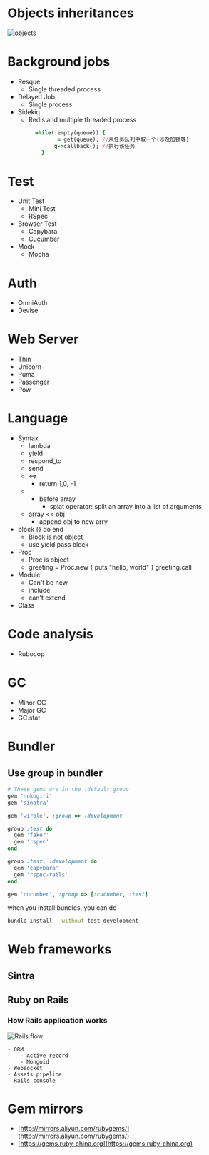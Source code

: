 # Objects inheritances

![objects](/Knowledge.mindnode/resources/0F278DB4-4103-44BA-BCBF-EB702C63D097.png)

# Background jobs
- Resque
	- Single threaded process
- Delayed Job
	- Single process
- Sidekiq
	- Redis and multiple threaded process
      ```ruby
        while(!empty(queue)) {
		       = get(queue); //从任务队列中取一个(涉及加锁等)
		      q->callback(); //执行该任务
          }
      ```

# Test
- Unit Test
	- Mini Test
	- RSpec
- Browser Test
	- Capybara
	- Cucumber
- Mock
	- Mocha

# Auth
- OmniAuth
- Devise

# Web Server
- Thin
- Unicorn
- Puma
- Passenger
- Pow

# Language
- Syntax
	- lambda
	- yield
	- respond_to
	- send
	- <=>
		- return 1,0, -1
	- * before array
		- splat operator: split an array into a list of arguments
	- array << obj
		- append obj to new arry
- block {} do end
	- Block is not object
	- use yield pass block
- Proc
	- Proc is object
	- greeting = Proc.new { puts "hello, world" }  greeting.call
- Module
	- Can't be new
	- include
	- can't extend
- Class

# Code analysis
- Rubocop

# GC
- Minor GC
- Major GC
- GC.stat

# Bundler

## Use group in bundler

```ruby
# These gems are in the :default group
gem 'nokogiri'
gem 'sinatra'

gem 'wirble', :group => :development

group :test do
  gem 'faker'
  gem 'rspec'
end

group :test, :development do
  gem 'capybara'
  gem 'rspec-rails'
end

gem 'cucumber', :group => [:cucumber, :test]
```
when you install bundles, you can do

```bash
bundle install --without test development
```
# Web frameworks
## Sintra

## Ruby on Rails

### How Rails application works

![Rails flow](https://raw.githubusercontent.com/wahyd4/knowledge-mind-mapping/master/Knowledge.mindnode/resources/01193273-3E02-4AB0-ADE9-037F1577CCB0.png)

	- ORM
		- Active record
		- Mongoid
	- Websocket
	- Assets pipeline
	- Rails console

# Gem mirrors
- [http://mirrors.aliyun.com/rubygems/](http://mirrors.aliyun.com/rubygems/)
- [https://gems.ruby-china.org](https://gems.ruby-china.org)
